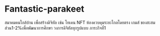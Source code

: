 # Fantastic-parakeet
สมาคมคนใกล้บ้าน เพื่อสร้างดิจิทัล เช่น โทเคน NFT ห้องควบคุมระยะไกลโดยตรง เกมส์ ของสะสม  ส่วน1-2%เพื่อพัฒนาการศึกษา วงการดิจิทัลทุกรูปแบบ ภาระกิจที่1

